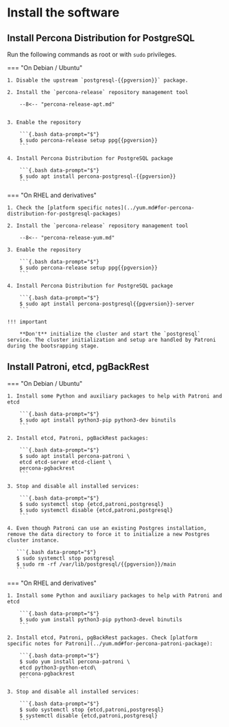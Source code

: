 # Install the software

## Install Percona Distribution for PostgreSQL

Run the following commands as root or with `sudo` privileges.

=== "On Debian / Ubuntu"

    1. Disable the upstream `postgresql-{{pgversion}}` package.
    
    2. Install the `percona-release` repository management tool

        --8<-- "percona-release-apt.md"
    
    
    3. Enable the repository

        ```{.bash data-prompt="$"}
        $ sudo percona-release setup ppg{{pgversion}}
        ```   

    4. Install Percona Distribution for PostgreSQL package

        ```{.bash data-prompt="$"}
        $ sudo apt install percona-postgresql-{{pgversion}}
        ```

=== "On RHEL and derivatives"

    1. Check the [platform specific notes](../yum.md#for-percona-distribution-for-postgresql-packages)

    2. Install the `percona-release` repository management tool

        --8<-- "percona-release-yum.md"
    
    3. Enable the repository

        ```{.bash data-prompt="$"}
        $ sudo percona-release setup ppg{{pgversion}}
        ```   

    4. Install Percona Distribution for PostgreSQL package

        ```{.bash data-prompt="$"}
        $ sudo apt install percona-postgresql{{pgversion}}-server
        ```
    
    !!! important    

        **Don't** initialize the cluster and start the `postgresql` service. The cluster initialization and setup are handled by Patroni during the bootsrapping stage.

## Install Patroni, etcd, pgBackRest

=== "On Debian / Ubuntu"

    1. Install some Python and auxiliary packages to help with Patroni and etcd
    
        ```{.bash data-prompt="$"}
        $ sudo apt install python3-pip python3-dev binutils
        ```

    2. Install etcd, Patroni, pgBackRest packages:    

        ```{.bash data-prompt="$"}
        $ sudo apt install percona-patroni \
        etcd etcd-server etcd-client \
        percona-pgbackrest
        ```

    3. Stop and disable all installed services:
    
        ```{.bash data-prompt="$"}
        $ sudo systemctl stop {etcd,patroni,postgresql}
        $ sudo systemctl disable {etcd,patroni,postgresql}
        ```

    4. Even though Patroni can use an existing Postgres installation, remove the data directory to force it to initialize a new Postgres cluster instance.

       ```{.bash data-prompt="$"}
       $ sudo systemctl stop postgresql
       $ sudo rm -rf /var/lib/postgresql/{{pgversion}}/main
       ```

=== "On RHEL and derivatives"

    1. Install some Python and auxiliary packages to help with Patroni and etcd
    
        ```{.bash data-prompt="$"}
        $ sudo yum install python3-pip python3-devel binutils
        ```

    2. Install etcd, Patroni, pgBackRest packages. Check [platform specific notes for Patroni](../yum.md#for-percona-patroni-package):

        ```{.bash data-prompt="$"}
        $ sudo yum install percona-patroni \
        etcd python3-python-etcd\
        percona-pgbackrest
        ```

    3. Stop and disable all installed services:
    
        ```{.bash data-prompt="$"}
        $ sudo systemctl stop {etcd,patroni,postgresql}
        $ systemctl disable {etcd,patroni,postgresql}
        ```
        